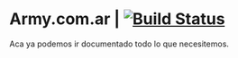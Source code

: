 ﻿Army.com.ar | [![Build Status](https://travis-ci.com/nopSolutions/nopCommerce.svg?branch=develop)](https://travis-ci.com/nopSolutions/nopCommerce)
===========

Aca ya podemos ir documentado todo lo que necesitemos. 
